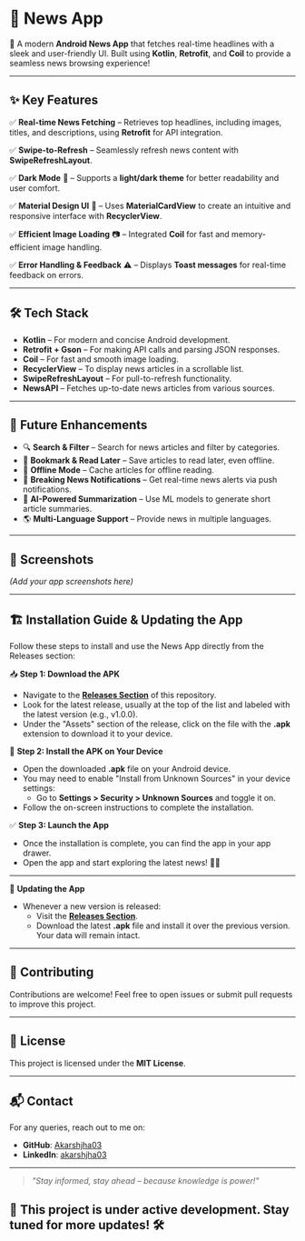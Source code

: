 # 📰 News App

🚀 A modern **Android News App** that fetches real-time headlines with a sleek and user-friendly UI. Built using **Kotlin**, **Retrofit**, and **Coil** to provide a seamless news browsing experience!

---

## ✨ Key Features

✅ **Real-time News Fetching** – Retrieves top headlines, including images, titles, and descriptions, using **Retrofit** for API integration.

✅ **Swipe-to-Refresh** – Seamlessly refresh news content with **SwipeRefreshLayout**.

✅ **Dark Mode** 🌙 – Supports a **light/dark theme** for better readability and user comfort.

✅ **Material Design UI** 🎨 – Uses **MaterialCardView** to create an intuitive and responsive interface with **RecyclerView**.

✅ **Efficient Image Loading** 📷 – Integrated **Coil** for fast and memory-efficient image handling.

✅ **Error Handling & Feedback** ⚠️ – Displays **Toast messages** for real-time feedback on errors.

---

## 🛠️ Tech Stack

- **Kotlin** – For modern and concise Android development.
- **Retrofit + Gson** – For making API calls and parsing JSON responses.
- **Coil** – For fast and smooth image loading.
- **RecyclerView** – To display news articles in a scrollable list.
- **SwipeRefreshLayout** – For pull-to-refresh functionality.
- **NewsAPI** – Fetches up-to-date news articles from various sources.

---

## 🚀 Future Enhancements

- 🔍 **Search & Filter** – Search for news articles and filter by categories.
- 📌 **Bookmark & Read Later** – Save articles to read later, even offline.
- 📶 **Offline Mode** – Cache articles for offline reading.
- 🔔 **Breaking News Notifications** – Get real-time news alerts via push notifications.
- 🤖 **AI-Powered Summarization** – Use ML models to generate short article summaries.
- 🌎 **Multi-Language Support** – Provide news in multiple languages.

---

## 📸 Screenshots

_(Add your app screenshots here)_

---

## 🏗️ Installation Guide & Updating the App

Follow these steps to install and use the News App directly from the Releases section:

📥 **Step 1: Download the APK**
- Navigate to the **[Releases Section](https://github.com/Akarshjha03/HeadlineHub/releases/tag/v.1.0.0)** of this repository.
- Look for the latest release, usually at the top of the list and labeled with the latest version (e.g., v1.0.0).
- Under the "Assets" section of the release, click on the file with the **.apk** extension to download it to your device.

📱 **Step 2: Install the APK on Your Device**
- Open the downloaded **.apk** file on your Android device.
- You may need to enable "Install from Unknown Sources" in your device settings:
  - Go to **Settings > Security > Unknown Sources** and toggle it on.
- Follow the on-screen instructions to complete the installation.

✅ **Step 3: Launch the App**
- Once the installation is complete, you can find the app in your app drawer.
- Open the app and start exploring the latest news! 📰🎉

---

🔄 **Updating the App**
- Whenever a new version is released:
  - Visit the **[Releases Section](https://github.com/Akarshjha03/HeadlineHub/releases/tag/v.1.0.0)**.
  - Download the latest **.apk** file and install it over the previous version. Your data will remain intact.
 
---

## 🤝 Contributing

Contributions are welcome! Feel free to open issues or submit pull requests to improve this project.

---

## 📜 License

This project is licensed under the **MIT License**.

---

## 📬 Contact

For any queries, reach out to me on:
- **GitHub**: [Akarshjha03](https://github.com/Akarshjha03)
- **LinkedIn**: [akarshjha03](https://linkedin.com/in/akarshjha03)

---

> _"Stay informed, stay ahead – because knowledge is power!"_

## 🚧 **This project is under active development. Stay tuned for more updates!** 🛠️

